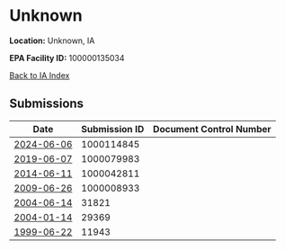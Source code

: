 # Unknown

**Location:** Unknown, IA

**EPA Facility ID:** 100000135034

[Back to IA Index](../../index.md)

## Submissions

| Date | Submission ID | Document Control Number |
|------|--------------|-------------------------|
| [2024-06-06](submissions/1000114845.md) | 1000114845 |  |
| [2019-06-07](submissions/1000079983.md) | 1000079983 |  |
| [2014-06-11](submissions/1000042811.md) | 1000042811 |  |
| [2009-06-26](submissions/1000008933.md) | 1000008933 |  |
| [2004-06-14](submissions/31821.md) | 31821 |  |
| [2004-01-14](submissions/29369.md) | 29369 |  |
| [1999-06-22](submissions/11943.md) | 11943 |  |
